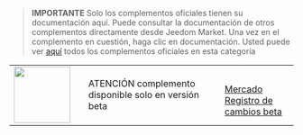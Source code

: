
>**IMPORTANTE**
>Solo los complementos oficiales tienen su documentación aquí. Puede consultar la documentación de otros complementos directamente desde Jeedom Market. Una vez en el complemento en cuestión, haga clic en documentación.
>Usted puede ver [aquí](https://market.jeedom.com/index.php?v=d&p=market&type=plugin&categorie=core+v3.3) todos los complementos oficiales en esta categoría


| | | | |
|--- | --- | --- | ---|
|<img src="./beta/._icon.png" class="pluginLogo" width="100" />||ATENCIÓN complemento disponible solo en versión beta<br/>|<br/>[Mercado](https://market.jeedom.com/index.php?v=d&p=market_display&id=-1)<br/>[Registro de cambios beta](./beta/changelog.md)|
